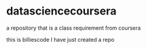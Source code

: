 # datasciencecoursera
a repository that is a class requirement from coursera

this is billiescode
I have just created a repo
